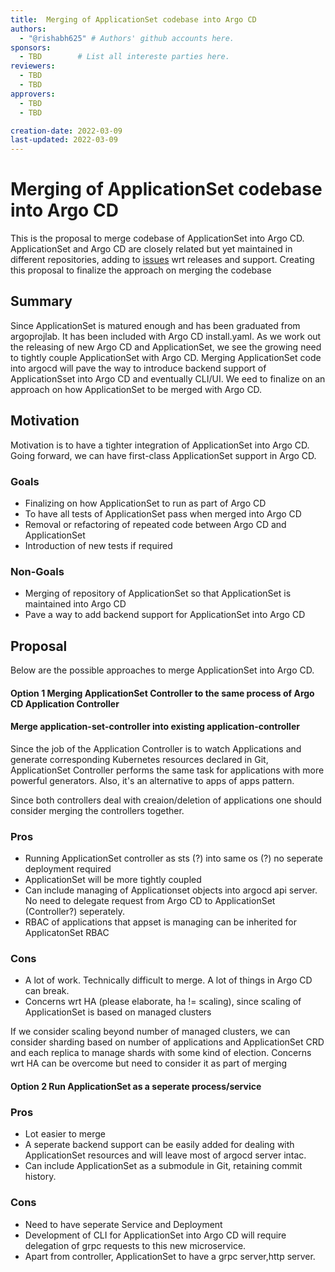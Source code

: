 ```yaml
---
title:  Merging of ApplicationSet codebase into Argo CD
authors:
  - "@rishabh625" # Authors' github accounts here.
sponsors:
  - TBD        # List all intereste parties here.
reviewers:
  - TBD
  - TBD
approvers:
  - TBD
  - TBD

creation-date: 2022-03-09
last-updated: 2022-03-09
---
```


# Merging of ApplicationSet codebase into Argo CD

This is the proposal to merge codebase of ApplicationSet into Argo CD. ApplicationSet and Argo CD are closely related but yet maintained in different repositories, adding to [issues](https://github.com/argoproj/applicationset/issues/528) wrt releases and support. Creating this proposal to finalize the approach on merging the codebase


## Summary

Since ApplicationSet is matured enough and has been graduated from argoprojlab. It has been included with Argo CD install.yaml. As we work out the releasing of new Argo CD and ApplicationSet, we see the growing need to tightly couple ApplicationSet with Argo CD. Merging ApplicationSet code into argocd will pave the way to introduce backend support of ApplicationSset into Argo CD and eventually CLI/UI. We eed to finalize on an approach on how ApplicationSet to be merged with Argo CD.

## Motivation

Motivation is to have a tighter integration of ApplicationSet into Argo CD. Going forward, we can have first-class ApplicationSet support in Argo CD.

### Goals

- Finalizing on how ApplicationSet to run as part of Argo CD
- To have all tests of ApplicationSet pass when merged into Argo CD
- Removal or refactoring of repeated code between Argo CD and ApplicationSet
- Introduction of new tests if required 

### Non-Goals

 - Merging of repository of ApplicationSet so that ApplicationSet is maintained into Argo CD
 - Pave a way to add backend support for ApplicationSet into Argo CD

## Proposal

Below are the possible approaches to merge ApplicationSet into Argo CD.

#### Option 1 Merging ApplicationSet Controller to the same process of Argo CD Application Controller

#### Merge application-set-controller into existing application-controller 

Since the job of the Application Controller is to watch Applications and generate corresponding Kubernetes resources declared in Git, ApplicationSet Controller performs the same task for applications with more powerful generators. Also, it's an alternative to apps of apps pattern.

Since both controllers deal with creaion/deletion of applications one should consider merging the controllers together.
### Pros 
-  Running ApplicationSet controller as sts (?) into same os (?) no seperate deployment required
-  ApplicationSet will be more tightly coupled 
-  Can include managing of Applicationset objects into argocd api server. No need to delegate request from Argo CD to ApplicationSet (Controller?) seperately.
-  RBAC of applications that appset is managing can be inherited for ApplicatonSet RBAC

### Cons
- A lot of work. Technically difficult to merge. A lot of things in Argo CD can break.
- Concerns wrt HA (please elaborate, ha != scaling), since scaling of ApplicationSet is based on managed clusters

If we consider scaling beyond number of managed clusters, we can consider sharding based on number of applications and ApplicationSet CRD and each replica to manage shards with some kind of election. Concerns wrt HA can be overcome but need to consider it as part of merging

#### Option 2 Run ApplicationSet as a seperate process/service

### Pros
- Lot easier to merge
- A seperate backend support can be easily added for dealing with ApplicationSet resources and will leave most of argocd server intac.
- Can include ApplicationSet as a submodule in Git, retaining commit history.

### Cons
- Need to have seperate Service and Deployment
- Development of CLI for ApplicationSet into Argo CD will require delegation of grpc requests to this new microservice.
- Apart from controller, ApplicationSet to have a grpc server,http server.


<!-- ### Implementation Details/Notes/Constraints [optional]

What are the caveats to the implementation? What are some important details that didn't come across
above? Go in to as much detail as necessary here. This might be a good place to talk about core
concepts and how they relate.

You may have a work-in-progress Pull Request to demonstrate the functioning of the enhancement you are proposing.

### Detailed examples

### Security Considerations

* How does this proposal impact the security aspects of Argo CD workloads?
* Are there any unresolved follow-ups that need to be done to make the enhancement more robust?  

### Risks and Mitigations

What are the risks of this proposal and how do we mitigate. Think broadly. 

For example, consider
both security and how this will impact the larger Kubernetes ecosystem.

Consider including folks that also work outside your immediate sub-project.


### Upgrade / Downgrade Strategy

If applicable, how will the component be upgraded and downgraded? Make sure this is in the test
plan.

Consider the following in developing an upgrade/downgrade strategy for this enhancement:

- What changes (in invocations, configurations, API use, etc.) is an existing cluster required to
  make on upgrade in order to keep previous behavior?
- What changes (in invocations, configurations, API use, etc.) is an existing cluster required to
  make on upgrade in order to make use of the enhancement?

## Drawbacks

The idea is to find the best form of an argument why this enhancement should _not_ be implemented.

## Alternatives

Similar to the `Drawbacks` section the `Alternatives` section is used to highlight and record other
possible approaches to delivering the value proposed by an enhancement. -->

